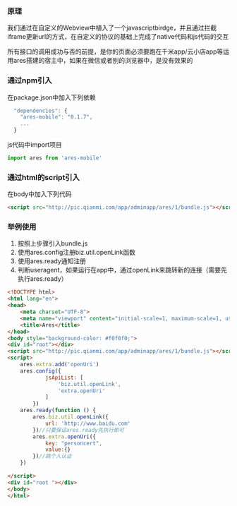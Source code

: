 ### 原理 ###

我们通过在自定义的Webview中植入了一个javascriptbirdge，并且通过拦截iframe更新url的方式，在自定义的协议的基础上完成了native代码和js代码的交互

所有接口的调用成功与否的前提，是你的页面必须要跑在千米app/云小店app等运用ares搭建的宿主中，如果在微信或者别的浏览器中，是没有效果的

### 通过npm引入

在package.json中加入下列依赖

```javascript
  "dependencies": {
    "ares-mobile": "0.1.7",
    ...
  }
```

js代码中import项目

```javascript
import ares from 'ares-mobile'
```

### 通过html的script引入

在body中加入下列代码

```html
<script src="http://pic.qianmi.com/app/adminapp/ares/1/bundle.js"></script>
```

### 举例使用
1. 按照上步骤引入bundle.js
2. 使用ares.config注册biz.util.openLink函数
3. 使用ares.ready通知注册
4. 判断useragent，如果运行在app中，通过openLink来跳转新的连接（需要先执行ares.ready）

```html
<!DOCTYPE html>
<html lang="en">
<head>
    <meta charset="UTF-8">
    <meta name="viewport" content="initial-scale=1, maximum-scale=1, user-scalable=no, width=device-width">
    <title>Ares</title>
</head>
<body style="background-color: #f0f0f0;">
<div id="root"></div>
<script src="http://pic.qianmi.com/app/adminapp/ares/1/bundle.js"></script>
<script>
	ares.extra.add('openUri')
    ares.config({
            jsApiList: [
                'biz.util.openLink',
                'extra.openUri'
            ]
        })
    ares.ready(function () {
        ares.biz.util.openLink({
            url: 'http://www.baidu.com'
        })//只要保证ares.ready先执行即可
        ares.extra.openUri({
            key: "personcert",    
            value:{}
        })//跳个人认证
    })
    
</script>
<div id="root "></div>
</body>
</html>

```